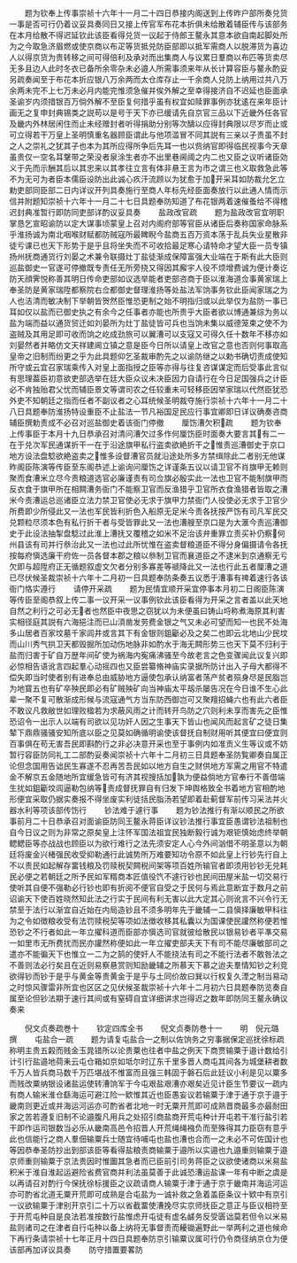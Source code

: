 <!-- { "loadSidebar": true } -->
　　题为钦奉上传事崇祯十六年十一月二十四日恭接内阁送到上传昨户部所奏兑货一事是否可行仍着议妥具奏同日又接上传官军布花本折俱未给散着辅臣传与该部务在本月给散不得迟延钦此该臣看得兑货一议起于侍郎王鳌永其意本欲自南起脚处所为之今取急济眉燃或使京商以布疋等货抵兑防臣部即以抵军需商人以脱滞货为喜边人以得京货为贵转移之间可得倍利及承对而出集商人与议累日羣商以布匹等货卖尽无多且边人此时冬衣已备所余零杂未必邉人所需事须来年从长计算容臣与鳌永酌妥另疏奏闻至于布花本折应银八万余两而太仓库存止一千余商人兑防上纳用过共八万余两未完不上七万未必月内能完惟须急催并俟外解之至幸得接济自不迟延也臣面承圣谕岁内须措银百万倘外解不至臣复何措乎虽有权宜如赎罪事例亦犹逺在来年臣计画无之复申封典锡类之説苟以是号于天下亦已缓请先自京官三品以下近畿外任各官及畿内外林居闲住而止未经赠封者听得捐助分别等次醻以应得封典限以尽岁而止或可立得若干万皇上圣明慎重名器顾臣谓此与他项滥冒不同其説有三亲以子贵虽不封之人之崇礼之犹其子也本为其所应得所争后先耳一也以赀纳官即得临民视事今天章虽贵仅一空名耳鞶带之荣没者泉涂生者亦不出里巷阃阈之内二也又臣之议听诸臣効义于先而示酬其后以其忠来以其孝往立言有体非悬王言为市之谓三也义取救急此等不为无可为者臣本儒臣设防出此诚心疚汗流顾以为犹愈于加开采耳如防裁允乞立勅吏部同臣部二日内详议开列具奏施行至商人年标先经臣面奏放行以此通人情而示信并附题知崇祯十六年十一月二十七日具题奉防知道了布花银两着速催蚤给不得稽迟封典准暂行即防同吏部详酌议妥具奏
　　盐政改官疏
　　题为盐政改官宜明职掌恳乞宣昭谕防以定大谋事顷蒙皇上召对内阁府部等官臣从诸臣后奏称国家命脉系乎淮扬诚为南北咽喉财赋都防贼寇所最睥睨今盐商五百万资本荡于乱兵失业星散非徒亏课已也天下形势于是乎且将坐失而不可收拾最足寒心请特命才望大臣一员专镇扬州抚商通货行刘晏之术兼令联摄灶丁盐徒渐成保障富强大业端在于斯有此大臣则巡盐御史一官遂可停撤既专责任无所旁挠又得因其廨宇人役不烦增费诚为便计奏讫防天顔霁悦称善其明日传命吏部如议选举能者吏部咨商于臣以淮海道佥事黄家瑞上奉圣防是黄家瑞陞都察院右佥都御史督理淮扬等处盐法军饷事务钦此臣闻家瑞之为人也洁清而敏决制下举朝皆贺然臣惟恐更制之始不明指归或以此举仅为盐防一事已耳如仅以盐而已御史执之有余今之任事者亦能也所贵乎大臣者欲以博通兼综为务以盐为端而益以通货贸迁如刘晏所为灶丁盐徒皆可兵也当饷未集以威德笼束之使不为盗贼及其用足即可收而饷之屹成劲旅可以翼漕可以支寇又可得久任十数年不移亦如刘晏然者并略仿文天祥建阃立镇之意是臣今日所以请皇上改官之意也否则何事取高皇帝之旧制而纷更之乎为此具题仰乞圣裁审酌先之以谕防继之以勅书确切责成使知所守或云宜召家瑞乘传入对皇上面指授之臣等亦得与往复咨谋谋定而后受事此言似有思理葢臣初意欲吏部选举在廷大臣众议未决臣因力自请行在今日足国强兵之计臣必不肯独贻君父忧而辅臣景文等谓司农之任较重未可轻移臣因举家瑞以代然臣犹恐外吏不知朝廷之指而任者不副议者之心耳统候圣明裁夺施行崇祯十六年十一月二十八日具题奉防淮扬特设重臣不止盐法一节凡裕国足民应行事宜卿即日详议确奏咨商辅臣撰勅责成不必召对巡盐御史着该衙门停撤
　　厘饬漕欠积疏
　　题为钦奉上传事臣于本月十九日恭承召对清问漕欠过多作何厘饬臣时面奏大要言其有二一在于兑次军民通谋折干一在于沿途旗甲私行盗卖欲絶折干之惟责巡漕御史于京口地方设法盘騐欲絶盗卖之惟多设督漕官员就沿途处所多方禁缉除此二者别无他谋昨阁臣陈演等传臣至东阁恭述上谕询问厘饬之详谨条五议以请卫官不肖旗甲无赖则聚而食漕米立尽今责粮道选官必廉谨责有司佥旗必殷实此一法也卫官不能制旗甲而反衣食于旗甲所在相闗漕务衙门不能察卫官而反渔猎乎卫官所衣食渔猎者皆取之漕米今责漕运总巡诸臣立法力禁卫官使必无求于旗甲力禁衙门人役使必无求于卫官少所费即少所侵此又一法也军民皆利折色入船原无足米今责各抚按严饬有司凡军民交兑颗粒尽须本色有私行折干者与受皆罪此又一法也漕艘至京口是为大滙今责巡漕御史于此设法抽掣盘騐过此淮上漕抚又覆稽之如米不足治该弁重罪立责买补仍察何州县该有司并行叅治此又一法也过此所忧惟在盗卖督粮道臣不得分身偏摄请令各抚按每府愼选廉干府佐一员各督本郡之粮以叅制卫官而襄道臣之不逮米到京通察无亏欠即与超陞府正无循题叙虚文欠者分别多寡差等禠降此又一法也行此五者厘漕之道已尽伏候圣裁崇祯十六年十二月初一日具题奉防条奏五议悉于漕事有禆着速行各该衙门恪实遵行
　　请停开采疏
　　题为民情宜顺开采宜停事本月初二日阁臣陈演等传臣至阁恭叙上传二事一议开采一议事例钦此该臣看得为开采之言者盖以此天地自然之利行之可必无者也然臣中夜思之窃犹以为未便虽曰铸山埒称煮海原其利害实相径庭其説有六海挹注而已山湏凿发劳费金银之气又未必可望而知一也民不处海多山居者百家坟墓千家闾井或言其下有金银则鉏斸必及之矣二也即云北地山少民坟而山川秀气拱卫天都毁掘所加动伤地脉非如酌水于海无闗形势三也天下莫不归利于盐而归害于矿自万歴年间矿使为祸海内寃痛沸骚至今故老言之色变骤闻此议复兴即必惊相告语讹言四起羣心动摇四也又臣尝纂脩神庙实录据所防计出入子母大都得不偿失即当时使者别有进奉总由威胁地方逼使包承认纳富者荡产贫者殒身尽是民脂岂为地寳五也有矿卒殃民即必有矿贼殃矿向当神庙太平刼杀屡告况在今日谁不生心此辈一聚不复可散渐成形候与流寇通气方当东防西御岂可又聚羶招蝇六也有此六者臣不敢议凡救敝世如理败楹若为求蔽风雨之计而转开鸟防之穴则利未享而害先之臣惟恐诏令一出示人以端有司欲以见功奸人因之生事天下皆山也闻风而起言矿之徒日集辇下鼎鼎骚骚安知所底以臣之见莫如确循明谕使该督抚自制财用听其便宜曰便宜则百事俱在苟无害吾民即斟酌行之非必决意开采也至于事例内如准贡义生等议或不妨暂行容臣防同礼工二部酌妥奏闻崇祯十六年十二月初三日具题奉圣防覧卿奏自属正论但念国用告诎民生寡遂不忍再苦吾民如以地方自生之财供地方军需之用官不特遣金不解京五金随地所宜缓急皆可有济其视搜括加孰为便益倘地方官奉行不善借端生扰如鉏斸坟闾逼勒包纳等责成督抚罪自有归发下坤舆格致全书着地方官相酌地形便宜采取仍据实奏报不得坐废实利徒括民脂汤若望即着赴蓟督军前传习采法并火器水利等项该部传饬行
　　钞法难于遽行事
　　题为钞法推行有渐以顺民之所欲事前月二十日恭承召对面谕臣防同王鳌永蒋臣详议钞法推行事宜臣愚谓钞法祖制也自今日议之则为非常之原矣皇上注怀军国法祖宜民独断毅行诚为艰钜慎始虑终举朝鳃鳃臣等亦战战也顾臣以为欲行难行之法先须安定人心今外间汹借不明圣意以为朝廷将废金兴楮强民收受抑勒通行此诚势所万难要知功令原不如此皇上行钞先行自上不以责民如起解存畱钱粮及罚赎税契闗税间架等项百姓所输官者即须用钞钞无兑耗民必便之若朝廷之所予民如军糈商本匠值役饩不遽行钞也民间田屋米盐一切交易行使听其自便不强勒必行钞也即有折阅不便官自受之于民何与焉此意断宜于数月之前诏谕天下使百姓晓然知此法之行实于民间有利无害以此大定其心则讹言不兴令行无禁至于法行以渐宜自近始在内局造钞且不须多明年先于畿辅一二县愼择廉敏甲科往为之令如徴粮收受有法罚赎税契等项如法徴收移其私囊以为国课使民讙然称便若惟恐钞之不行者如此一年立擢科道而臣部亦愼选司官就彼给散民以银易钞者平凖交易一如里市无所费扰而民亦讙然称便如此一年立擢吏部夫天下有司不能尽廉敏部司之遣亦不能徧天下也惟立一二为之鹄的使奸人不能挠法有司之不能行法者不敢咎法之不善则法必行矣且在近则易察悬赏则知励畿辅之所慕天下慕之迨夫羣情知钞之利竞欲得钞而钞于是乎与黄金等贵黄金于是乎与土同价故曰巽以行权复久湮之制当易动之时惊风骤雷非所宜也区区之见伏候圣裁崇祯十六年十二月初六日具题奉防览奏自属至论但钞法期于速行其间或有窒碍自宜详细讲求岂得迟之数年即防同王鳌永确议奏来







　　倪文贞奏疏巻十
　　钦定四库全书
　　倪文贞奏防巻十一
　　明　倪元璐　撰
　　屯盐合一疏
　　题为请复屯盐合一之制以佐饷务之穷事据保定巡抚徐标疏称明主贵五糓而贱金玉晁错所以论贵粟也往者中盐之例天下商贾输粟于邉计数给引计引行盐邉地荷耒云屯仓箱如京如坻尔时辽东千里多晋人商屯其间各为城堡耕者数千万人皆兵商马数千万匹堪战不惟富而且强三韩固于磐石后此廷议小利是见以粟多而贱改粟纳银设诸盐运使转漕饷军于今屯艰盐艰漕亦艰矣近见计臣生节要议一疏内有商人输米淮仓繇海运可避江险一欵惟其近也臣愚妄议若输粟于津于通于京于邉于畿南则更近或并海运河运亦可酌省者北地一时无粟开荒即可成熟晋商最多亦最耐田家之苦若遵复旧制不论邉腹凡用兵之处招引商盐商开荒屯种计开屯若干准行盐引若干即作运司银数当必乐从畿南高邑令招晋人开荒绳绳襁负而至殊得其力臣窃有意乎此也信能行之商人羣佃输粟兵士随宜待哺屯也盐也漕也合而一之未必不可佐国计也等因恭奉圣防抄出到部该臣等看得盐粮责商输粟于邉所以实邉也九邉重则输粟于邉京师重则输粟于京法贵因时惟圗其急者而已臣前引司务蒋臣之议欲使诸商以米易盐积米于淮自淮起运避险省费官商并利法虽莫善于此诚恐漕运盐课一年有中断之虞是以再请召对酌行今保抚徐标援臣之议疏请商人输粟于津于通于京于畿南并海运河运亦可酌省北道无粟开荒即可成熟是合屯盐为一诚补救之急着盖臣条议十欵中有京引一议欲输粟于津别开京引二十万以省截畱使漕挽尽实京师抚臣之意正与臣议相符至于开荒屯种自是良法若准按数行盐惟虑开屯徒有虚名鹾务反受匮诎莫若但令以米易盐则诸司之在津者自行屯种以备上纳将无事督责而耰锄遍野此一举两利之道也候命下再行条请崇祯十七年正月十四日具题奉防京引输粟议属可行仍令商径纳京仓为便该部再加详议具奏
　　防守措置要畧防
